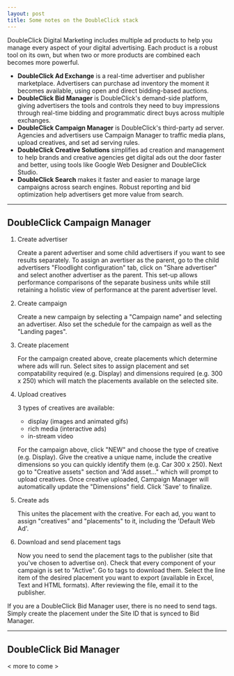 ```yaml
---
layout: post
title: Some notes on the DoubleClick stack
---
```


DoubleClick Digital Marketing includes multiple ad products to help you manage every aspect of your digital advertising. Each product is a robust tool on its own, but when two or more products are combined each becomes more powerful.

* **DoubleClick Ad Exchange** is a real-time advertiser and publisher marketplace. Advertisers can purchase ad inventory the moment it becomes available, using open and direct bidding-based auctions.
* **DoubleClick Bid Manager** is DoubleClick's demand-side platform, giving advertisers the tools and controls they need to buy impressions through real-time bidding and programmatic direct buys across multiple exchanges. 
* **DoubleClick Campaign Manager** is DoubleClick's third-party ad server. Agencies and advertisers use Campaign Manager to traffic media plans, upload creatives, and set ad serving rules. 
* **DoubleClick Creative Solutions** simplifies ad creation and management to help brands and creative agencies get digital ads out the door faster and better, using tools like Google Web Designer and DoubleClick Studio.
* **DoubleClick Search** makes it faster and easier to manage large campaigns across search engines. Robust reporting and bid optimization help advertisers get more value from search. 

* * *

DoubleClick Campaign Manager
----------------------------

1. Create advertiser

    Create a parent advertiser and some child advertisers if you want to see results separately. To assign an avertiser as the parent, go to the child advertisers "Floodlight configuration" tab, click on "Share advertiser" and select another advertiser as the parent. This set-up allows performance comparisons of the separate business units while still retaining a holistic view of performance at the parent advertiser level.

2. Create campaign

    Create a new campaign by selecting a "Campaign name" and selecting an advertiser. Also set the schedule for the campaign as well as the "Landing pages".

3. Create placement

    For the campaign created above, create placements which determine where ads will run. Select sites to assign placement and set compatability required (e.g. Display) and dimensions required (e.g. 300 x 250) which will match the placements available on the selected site.

4. Upload creatives

    3 types of creatives are available:
    * display (images and animated gifs)
    * rich media (interactive ads)
    * in-stream video
    
    For the campaign above, click "NEW" and choose the type of creative (e.g. Display). Give the creative a unique name, include the creative dimensions so you can quickly identify them (e.g. Car 300 x 250). Next go to "Creative assets" section and 'Add asset..." which will prompt to upload creatives. Once creative uploaded, Campaign Manager will automatically update the "Dimensions" field. Click 'Save' to finalize.

5. Create ads

    This unites the placement with the creative. For each ad, you want to assign "creatives" and "placements" to it, including the 'Default Web Ad'.

6. Download and send placement tags

    Now you need to send the placement tags to the publisher (site that you've chosen to advertise on). Check that every component of your campaign is set to "Active". Go to tags to download them. Select the line item of the desired placement you want to export (available in Excel, Text and HTML formats). After reviewing the file, email it to the publisher. 

If you are a DoubleClick Bid Manager user, there is no need to send tags. Simply create the placement under the Site ID that is synced to Bid Manager.

* * * 

DoubleClick Bid Manager
-----------------------

< more to come >
